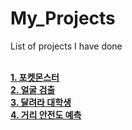 ﻿# My_Projects
List of projects I have done
<br>
<br>

<b><a href="./Project1_Poket">1. 포켓몬스터</a></b> <br>
<b><a href="./Project2_FaceDetection">2. 얼굴 검출</a></b> <br>
<b><a href="./Project3_RunUnivStudent">3. 달려라 대학생</a></b> <br>
<b><a href="./Project4_PredictStreetSafety">4. 거리 안전도 예측</a></b> <br>